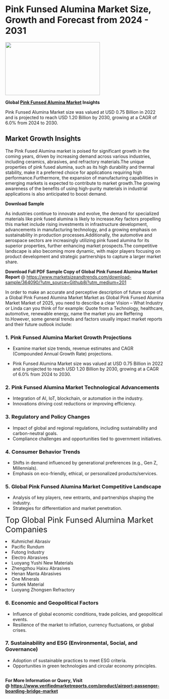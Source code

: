 <H1>Pink Funsed Alumina Market Size, Growth and Forecast from 2024 - 2031</H1><img class="aligncenter size-medium wp-image-584254" src="https://thirdeyenews.in/wp-content/uploads/2024/09/Global-Market-Research-300x168.jpeg" alt="" width="300" height="168" /><p><strong>Global&nbsp;<a href="https://www.marketsizeandtrends.com/download-sample/364090/?utm_source=Github8j?utm_medium=201">Pink Funsed Alumina Market</a> Insights</strong></p><p>Pink Funsed Alumina Market size was valued at USD 0.75 Billion in 2022 and is projected to reach USD 1.20 Billion by 2030, growing at a CAGR of 6.0% from 2024 to 2030.</p><p><h2>Market Growth Insights</h2> <p>The Pink Fused Alumina market is poised for significant growth in the coming years, driven by increasing demand across various industries, including ceramics, abrasives, and refractory materials.The unique properties of pink fused alumina, such as its high durability and thermal stability, make it a preferred choice for applications requiring high performance.Furthermore, the expansion of manufacturing capabilities in emerging markets is expected to contribute to market growth.The growing awareness of the benefits of using high-purity materials in industrial applications is also anticipated to boost demand.</p> <p><strong>Download Sample</strong></p> <p>As industries continue to innovate and evolve, the demand for specialized materials like pink fused alumina is likely to increase.Key factors propelling this market include rising investments in infrastructure development, advancements in manufacturing technology, and a growing emphasis on sustainability in production processes.Additionally, the automotive and aerospace sectors are increasingly utilizing pink fused alumina for its superior properties, further enhancing market prospects.The competitive landscape is also becoming more dynamic, with major players focusing on product development and strategic partnerships to capture a larger market share.</p> <p><span class=""><strong>Download Full PDF Sample Copy of Global Pink Funsed Alumina Market Report</strong> @ <a href="https://www.marketsizeandtrends.com/download-sample/364090/?utm_source=Github8j?utm_medium=201" target="_blank">https://www.marketsizeandtrends.com/download-sample/364090/?utm_source=Github8j?utm_medium=201</a></span></p><p>In order to make an accurate and perceptive description of future scope of a Global&nbsp;Pink Funsed Alumina Market Market as Global&nbsp;Pink Funsed Alumina Market Market of 2025, you need to describe a clear Vision &ndash; What Industry or Linda can you think of for example: Quote from a Technology, healthcare, automotive, renewable energy, name the market you are Reffering to.However, some general trends and factors usually impact market reports and their future outlook include:</p><h3>1.&nbsp;<strong>Pink Funsed Alumina Market Growth Projections</strong></h3><ul><li>Examine market size trends, revenue estimates and CAGR (Compounded Annual Growth Rate) projections.</li><li><p>Pink Funsed Alumina Market size was valued at USD 0.75 Billion in 2022 and is projected to reach USD 1.20 Billion by 2030, growing at a CAGR of 6.0% from 2024 to 2030.</p></li></ul><h3>2.&nbsp;<strong>Pink Funsed Alumina Market Technological Advancements</strong></h3><ul><li>Integration of AI, IoT, blockchain, or automation in the industry.</li><li>Innovations driving cost reductions or improving efficiency.</li></ul><h3>3.&nbsp;<strong>Regulatory and Policy Changes</strong></h3><ul><li>Impact of global and regional regulations, including sustainability and carbon-neutral goals.</li><li>Compliance challenges and opportunities tied to government initiatives.</li></ul><h3>4.&nbsp;<strong>Consumer Behavior Trends</strong></h3><ul><li>Shifts in demand influenced by generational preferences (e.g., Gen Z, Millennials).</li><li>Emphasis on eco-friendly, ethical, or personalized products/services.</li></ul><h3>5.&nbsp;<strong>Global Pink Funsed Alumina Market Competitive Landscape</strong></h3><ul><li>Analysis of key players, new entrants, and partnerships shaping the industry.</li><li>Strategies for differentiation and market penetration.</li></ul><p data-pm-slice="1 1 []"><span style="color: inherit; font-family: inherit; font-size: 25px;">Top Global Pink Funsed Alumina Market Companies</span></p><div class="" data-test-id=""><p><li>Kuhmichel Abrasiv</li><li> Pacific Rundum</li><li> Futong Industry</li><li> Electro Abrasives</li><li> Luoyang Yushi New Materials</li><li> Zhengzhou Haixu Abrasives</li><li> Henan Manta Abrasives</li><li> One Minerals</li><li> Suntek Material</li><li> Luoyang Zhongsen Refractory</li></p></div><h3>6.&nbsp;<strong>Economic and Geopolitical Factors</strong></h3><ul><li>Influence of global economic conditions, trade policies, and geopolitical events.</li><li>Resilience of the market to inflation, currency fluctuations, or global crises.</li></ul><h3>7.&nbsp;<strong>Sustainability and ESG (Environmental, Social, and Governance)</strong></h3><ul><li>Adoption of sustainable practices to meet ESG criteria.</li><li>Opportunities in green technologies and circular economy principles.</li></ul><h2><strong style="font-size: 14px;">For More Information or Query, Visit @&nbsp;</strong><a style="background-color: #ffffff; font-size: 14px;" href="https://www.marketsizeandtrends.com/report/pink-funsed-alumina-market/" target="_blank">https://www.verifiedmarketreports.com/product/airport-passenger-boarding-bridge-market</a></h2>